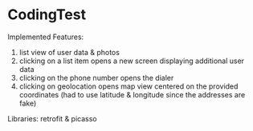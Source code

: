 # CodingTest

Implemented Features:
1. list view of user data & photos
2. clicking on a list item opens a new screen displaying additional user data
3. clicking on the phone number opens the dialer
4. clicking on geolocation opens map view centered on the provided coordinates
(had to use latitude & longitude since the addresses are fake)

Libraries: retrofit & picasso
